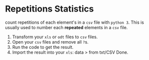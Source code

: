 # Repetitions Statistics
count repetitions of each element's in a `csv` file with `python 3`.
This is usually used to number each **repeated** elements in a `csv` file.

1. Transform your `xls` or `odt` files to `csv` files.
2. Open your `csv` files and remove all `?`s.
3. Run the code to get the result.
4. Import the result into your `xls`: data > from txt/CSV 
Done.
